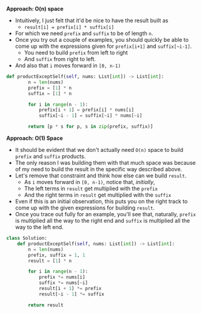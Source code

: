 **Approach: O(n) space**
* Intuitively, I just felt that it'd be nice to have the result built as
	* `result[i] = prefix[i] * suffix[i]`
* For which we need `prefix` and `suffix` to be of length `n`.
* Once you try out a couple of examples, you should quickly be able to come up with the expressions given for `prefix[i+1]` and `suffix[~i-1]`.	
	* You need to build `prefix` from left to right
	* And `suffix` from right to left.
* And also that `i` moves forward in `[0, n-1)`
```py
def productExceptSelf(self, nums: List[int]) -> List[int]:
        n = len(nums)
        prefix = [1] * n
        suffix = [1] * n

        for i in range(n - 1):
            prefix[i + 1] = prefix[i] * nums[i]
            suffix[~i - 1] = suffix[~i] * nums[~i]

        return [p * s for p, s in zip(prefix, suffix)]
```

**Approach: O(1) Space**
* It should be evident that we don't actually need `O(n)` space to build `prefix` and `suffix` products.
* The only reason I was building them with that much space was because of my need to build the result in the specific way described above.
* Let's remove that constraint and think how else can we build `result`.
	* As `i` moves forward in `[0, n-1)`, notice that, *initially*,
	* The left terms in `result` get multiplied with the `prefix`
	* And the right terms in `result` get multiplied with the `suffix`
* Even if this is an initial observation, this puts you on the right track to come up with the given expressions for building `result`.
* Once you trace out fully for an example, you'll see that, naturally, `prefix` is multiplied all the way to the right end and `suffix` is multiplied all the way to the left end.
```py
class Solution:
    def productExceptSelf(self, nums: List[int]) -> List[int]:
        n = len(nums)
        prefix, suffix = 1, 1
        result = [1] * n

        for i in range(n - 1):
            prefix *= nums[i]
            suffix *= nums[~i]
            result[i + 1] *= prefix
            result[~i - 1] *= suffix

        return result
```
